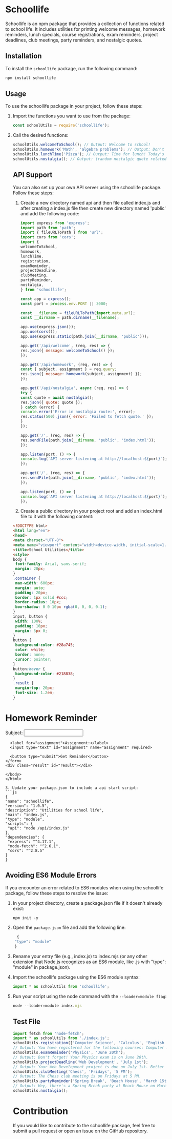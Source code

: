 # Schoollife

Schoollife is an npm package that provides a collection of functions related to school life. It includes utilities for printing welcome messages, homework reminders, lunch specials, course registrations, exam reminders, project deadlines, club meetings, party reminders, and nostalgic quotes.

## Installation

To install the `schoollife` package, run the following command:

```bash
npm install schoollife
```

 ## Usage 
To use the schoollife package in your project, follow these steps:
1. Import the functions you want to use from the package:
   ```js
   const schoolUtils = require('schoollife');
   ```
3. Call the desired functions:
      ```js
      schoolUtils.welcomeToSchool(); // Output: Welcome to school!
      schoolUtils.homework('Math', 'algebra problems'); // Output: Don't forget to do your algebra problems for Math class!
      schoolUtils.lunchTime('Pizza'); // Output: Time for lunch! Today's special is Pizza.
      schoolUtils.nostalgia(); // Output: (random nostalgic quote related to school life)
      ```

      ## API Support
      You can also set up your own API server using the schoollife package. Follow these steps:
   1. Create a new directory named api and then file called index.js and after creating a index.js file then create new directory named 'public' and add the following code:
      ```js
      import express from 'express';
      import path from 'path';
      import { fileURLToPath } from 'url';
      import cors from 'cors';
      import {
      welcomeToSchool,
      homework,
      lunchTime,
      registration,
      examReminder,
      projectDeadline,
      clubMeeting,
      partyReminder,
      nostalgia,
      } from 'schoollife';

      const app = express();
      const port = process.env.PORT || 3000;

      const __filename = fileURLToPath(import.meta.url);
      const __dirname = path.dirname(__filename);

      app.use(express.json());
      app.use(cors());
      app.use(express.static(path.join(__dirname, 'public')));

      app.get('/api/welcome', (req, res) => {
      res.json({ message: welcomeToSchool() });
      });

      app.get('/api/homework', (req, res) => {
      const { subject, assignment } = req.query;
      res.json({ message: homework(subject, assignment) });
      });

      app.get('/api/nostalgia', async (req, res) => {
      try {
      const quote = await nostalgia();
      res.json({ quote: quote });
      } catch (error) {
      console.error('Error in nostalgia route:', error);
      res.status(500).json({ error: 'Failed to fetch quote.' });
      }
      });

      app.get('/', (req, res) => {
      res.sendFile(path.join(__dirname, 'public', 'index.html'));
      });

      app.listen(port, () => {
      console.log(`API server listening at http://localhost:${port}`);
      });

      app.get('/', (req, res) => {
      res.sendFile(path.join(__dirname, 'public', 'index.html'));
      });

      app.listen(port, () => {
      console.log(`API server listening at http://localhost:${port}`);
      });
      ```
   2. Create a public directory in your project root and add an index.html file to it with the following content:
  
     ```html
     <!DOCTYPE html>
    <html lang="en">
    <head>
    <meta charset="UTF-8">
    <meta name="viewport" content="width=device-width, initial-scale=1.0">
    <title>School Utilities</title>
    <style>
    body {
      font-family: Arial, sans-serif;
      margin: 20px;
    }
    .container {
      max-width: 600px;
      margin: auto;
      padding: 20px;
      border: 1px solid #ccc;
      border-radius: 10px;
      box-shadow: 0 0 10px rgba(0, 0, 0, 0.1);
    }
    input, button {
      width: 100%;
      padding: 10px;
      margin: 5px 0;
    }
    button {
      background-color: #28a745;
      color: white;
      border: none;
      cursor: pointer;
    }
    button:hover {
      background-color: #218838;
    }
    .result {
      margin-top: 20px;
      font-size: 1.2em;
    }
  </style>
  </head>
  <body>
  <div class="container">
    <h1>Homework Reminder</h1>
    <form id="homework-form">
      <label for="subject">Subject:</label>
      <input type="text" id="subject" name="subject" required>
      
      <label for="assignment">Assignment:</label>
      <input type="text" id="assignment" name="assignment" required>
      
      <button type="submit">Get Reminder</button>
    </form>
    <div class="result" id="result"></div>
  </div>

  <script>
    document.getElementById('homework-form').addEventListener('submit', async function(event) {
      event.preventDefault();
      const subject = document.getElementById('subject').value;
      const assignment = document.getElementById('assignment').value;
      
      try {
        const response = await fetch(`/api/homework?subject=${subject}&assignment=${assignment}`);
        const data = await response.json();
        document.getElementById('result').innerText = data.message;
      } catch (error) {
        console.error('Error:', error);
        document.getElementById('result').innerText = 'Failed to get reminder.';
       }
       });
     </script>
    </body>
    </html>
   ```
3. Update your package.json to include a api start script:
  ```js
  {
  "name": "schoollife",
  "version": "1.0.5",
  "description": "Utilities for school life",
  "main": "index.js",
  "type": "module",
  "scripts": {
    "api": "node /api/index.js"
  },
  "dependencies": {
    "express": "^4.17.1",
    "node-fetch": "^2.6.1",
    "cors": "^2.8.5"
  }
  }

  ``` 

 ## Avoiding ES6 Module Errors
  If you encounter an error related to ES6 modules when using the schoollife package, follow these steps to resolve the issue:
  1. In your project directory, create a package.json file if it doesn't already exist:
     ```js
     npm init -y
     ```
  2. Open the ```package.json``` file and add the following line:
```js
     {
    "type": "module"
    }
```
3. Rename your entry file (e.g., index.js) to index.mjs (or any other extension that Node.js recognizes as an ES6 module, like .js with "type": "module" in package.json).
4. Import the schoollife package using the ES6 module syntax:
   ```js
   import * as schoolUtils from 'schoollife';
   ```
6. Run your script using the node command with the ```--loader=module flag```:
   ```js
   node --loader=module index.mjs
   ```

   ## Test File 
      ```js
      import fetch from 'node-fetch';
      import * as schoolUtils from './index.js';
      schoolUtils.registration(['Computer Science', 'Calculus', 'English Lit']);
      // Output: You have registered for the following courses: Computer Science, Calculus, English Lit
      schoolUtils.examReminder('Physics', 'June 20th');
      // Output: Don't forget! Your Physics exam is on June 20th.
      schoolUtils.projectDeadline('Web Development', 'July 1st');
      // Output: Your Web Development project is due on July 1st. Better start working on it!
      schoolUtils.clubMeeting('Chess', 'Fridays', '5 PM');
      // Output: The Chess club meeting is on Fridays at 5 PM.
      schoolUtils.partyReminder('Spring Break', 'Beach House', 'March 15th');
     // Output: Hey, there's a Spring Break party at Beach House on March 15th. Don't miss it!
      schoolUtils.nostalgia();
      ```

   # Contribution
   If you would like to contribute to the schoollife package, feel free to submit a pull request or open an issue on the GitHub repository.
